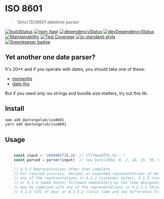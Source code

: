 # ISO 8601
> Strict ISO8601 datetime parser

[![buildStatus](https://img.shields.io/travis/com/antongolub/iso8601.svg?maxAge=3600&branch=master)](https://travis-ci.com/antongolub/iso8601)
[![npm (tag)](https://badgen.net/npm/v/@antongolub/iso8601)](https://www.npmjs.com/package/@antongolub/iso8601)
[![dependencyStatus](https://badgen.net/david/dep/antongolub/iso8601)](https://david-dm.org/antongolub/iso8601)
[![devDependencyStatus](https://badgen.net/david/dev/antongolub/iso8601)](https://david-dm.org/antongolub/iso8601)
[![Maintainability](https://api.codeclimate.com/v1/badges/ed234c819b9e225b2bab/maintainability)](https://codeclimate.com/github/antongolub/iso8601/maintainability)
[![Test Coverage](https://api.codeclimate.com/v1/badges/ed234c819b9e225b2bab/test_coverage)](https://codeclimate.com/github/antongolub/iso8601/test_coverage)
[![js-standard-style](https://img.shields.io/badge/code%20style-standard-brightgreen.svg)](http://standardjs.com)
[![Greenkeeper badge](https://badges.greenkeeper.io/antongolub/iso8601.svg)](https://greenkeeper.io/)

## Yet another one date parser?
It's 20** and if you operate with dates, you should take one of these:
* [momentjs](https://momentjs.com/)
* [date-fns](https://date-fns.org/)

But if you need _only_ iso strings and bundle size matters, try out this lib.

## Install
```bash
npm add @antongolub/iso8601
yarn add @antongolub/iso8601
```

## Usage
```javascript
    
    const input = '2004002T10,26' // YYYYWwwDThh,hh — *
    const parsed = parser(input)  // new Date(2004, 0, 2, 10, 15, 36, 0)
    
    // 4.3.3 Representations other than complete
    // For reduced accuracy, decimal or expanded representations of date and time of day,
    // any of the representations in 4.1.2 (calendar dates), 4.1.3 (ordinal dates) 
    // or 4.1.4 (week dates) followed immediately by the time designator [T] 
    // may be combined with any of the representations in 4.2.2.2 through 4.2.2.4 (local time),
    // 4.2.4 (UTC of day) or 4.2.5.2 (local time and the difference from UTC) provided that 
```


